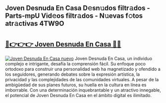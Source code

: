 ## Joven Desnuda En Casa D𝚎sn𝚞dos filtr𝚊dos - Parts-mpU Vid𝚎os filtr𝚊dos - N𝚞evas f𝚘tos atr𝚊ctivas 4TW9O

# <h2><a href="http://mb3ek4.tromn.icu/?c=Joven+Desnuda+En+Casa">🔗👉👉👉 Joven Desnuda En Casa 🔗🔗</a></h2>

[![Joven Desnuda En Casa nuevo](https://i.imgur.com/pEAQMta.gif)](http://mb3ek4.tromn.icu/?c=Joven+Desnuda+En+Casa)
Joven Desnuda En Casa, un individuo complejo e intrigante, desafía la comprensión fácil. Su enfoque poco ortodoxo para construir una personalidad web ha magnetizado y ofendido a los seguidores, generando debates sobre la expresión artística, la privacidad y las complejidades de las comunidades virtuales. A pesar de la ambigüedad de sus planes futuros, su huella en la cultura en línea es imborrable. Con una determinación inquebrantable y un atractivo innegable, el potencial de Joven Desnuda En Casa en el ámbito digital es ilimitado.
